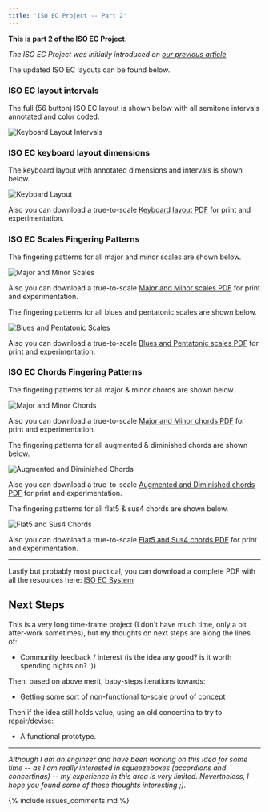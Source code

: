 ```yaml
---
title: 'ISO EC Project -- Part 2'
---
```


**This is part 2 of the ISO EC Project.** 

_The ISO EC Project was initially introduced on [our previous article](https://camilotejeiro.github.io/2022/08/14/iso-ec-project.html)_

The updated ISO EC layouts can be found below.

### ISO EC layout intervals

The full (56 button) ISO EC layout is shown below with all semitone intervals annotated and color coded. 

![Keyboard Layout Intervals](/linked_files/2023-12-09-keyboard-layout-intervals.png "Image showing
the regular isomorphic semitone intervals between buttons")

### ISO EC keyboard layout dimensions

The keyboard layout with annotated dimensions and intervals is shown below.

![Keyboard Layout](/linked_files/2023-12-09-keyboard-layout.svg "Image showing
the button and layout dimensions, also semitone intervals")

Also you can download a true-to-scale [Keyboard layout PDF](/linked_files/2023-12-09-keyboard-layout.pdf) for print and experimentation.

### ISO EC Scales Fingering Patterns 

The fingering patterns for all major and minor scales are shown below.

![Major and Minor Scales](/linked_files/2023-12-09-scales-major-minor.svg "Image showing
the major and minor scales fingering")

Also you can download a true-to-scale [Major and Minor scales PDF](/linked_files/2023-12-09-scales-major-minor.pdf) for print and experimentation.

The fingering patterns for all blues and pentatonic scales are shown below.

![Blues and Pentatonic Scales](/linked_files/2023-12-09-scales-blues-penta.svg "Image showing
the blues and pentatonic scales fingering")

Also you can download a true-to-scale [Blues and Pentatonic scales PDF](/linked_files/2023-12-09-scales-blues-penta.pdf) for print and experimentation.

### ISO EC Chords Fingering Patterns 

The fingering patterns for all major & minor chords are shown below.

![Major and Minor Chords](/linked_files/2023-12-09-chords-major-minor.svg "Image showing
the major and minor chords fingering")

Also you can download a true-to-scale [Major and Minor chords PDF](/linked_files/2023-12-09-chords-major-minor.pdf) for print and experimentation.

The fingering patterns for all augmented & diminished chords are shown below.

![Augmented and Diminished Chords](/linked_files/2023-12-09-chords-aug-dim.svg "Image showing
the augmented and diminished chords fingering")

Also you can download a true-to-scale [Augmented and Diminished chords PDF](/linked_files/2023-12-09-chords-aug-dim.pdf) for print and experimentation.

The fingering patterns for all flat5 & sus4 chords are shown below.

![Flat5 and Sus4 Chords](/linked_files/2023-12-09-chords-flat5-sus4.svg "Image showing
the flat5 and sus4 chords fingering")

Also you can download a true-to-scale [Flat5 and Sus4 chords PDF](/linked_files/2023-12-09-chords-flat5-sus4.pdf) for print and experimentation.

---

Lastly but probably most practical, you can download a complete PDF with all the resources here: [ISO EC System](/linked_files/2023-12-09-iso-ec-system.pdf)

## Next Steps

This is a very long time-frame project (I don't have much time, only a bit after-work sometimes),
but my thoughts on next steps are along the lines of: 

* Community feedback / interest (is the idea any good? is it worth spending nights on? :))

Then, based on above merit, baby-steps iterations towards:

* Getting some sort of non-functional to-scale proof of concept

Then if the idea still holds value, using an old concertina to try to repair/devise:

* A functional prototype. 

---

_Although I am an engineer and have been working on this idea for some time -- as I am really interested in
squeezeboxes (accordions and concertinas) -- my experience in this area is very limited.
Nevertheless, I hope you found some of these thoughts interesting ;)._

{% include issues_comments.md %}

